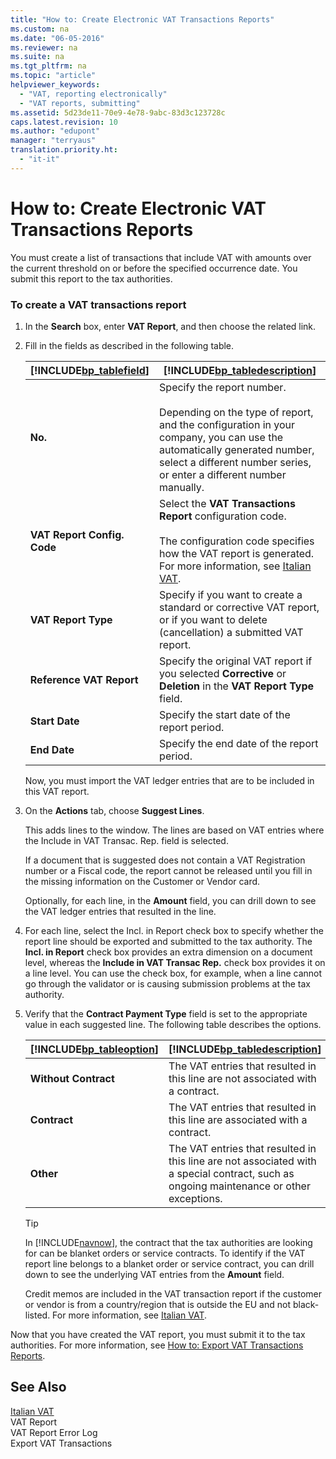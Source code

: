 ```yaml
---
title: "How to: Create Electronic VAT Transactions Reports"
ms.custom: na
ms.date: "06-05-2016"
ms.reviewer: na
ms.suite: na
ms.tgt_pltfrm: na
ms.topic: "article"
helpviewer_keywords: 
  - "VAT, reporting electronically"
  - "VAT reports, submitting"
ms.assetid: 5d23de11-70e9-4e78-9abc-83d3c123728c
caps.latest.revision: 10
ms.author: "edupont"
manager: "terryaus"
translation.priority.ht: 
  - "it-it"
---
```

# How to: Create Electronic VAT Transactions Reports
You must create a list of transactions that include VAT with amounts over the current threshold on or before the specified occurrence date. You submit this report to the tax authorities.  
  
### To create a VAT transactions report  
  
1.  In the **Search** box, enter **VAT Report**, and then choose the related link.  
  
2.  Fill in the fields as described in the following table.  
  
    |[!INCLUDE[bp_tablefield](../../ApplicationDesign/includes/bp_tablefield_md.md)]|[!INCLUDE[bp_tabledescription](../../ApplicationDesign/includes/bp_tabledescription_md.md)]|  
    |---------------------------------|---------------------------------------|  
    |**No.**|Specify the report number.<br /><br /> Depending on the type of report, and the configuration in your company, you can use the automatically generated number, select a different number series, or enter a different number manually.|  
    |**VAT Report Config. Code**|Select the **VAT Transactions Report** configuration code.<br /><br /> The configuration code specifies how the VAT report is generated. For more information, see [Italian VAT](../../LocalFunctionalityForMicrosoftDynamicsNav2016/Italy/italian-vat.md).|  
    |**VAT Report Type**|Specify if you want to create a standard or corrective VAT report, or if you want to delete \(cancellation\) a submitted VAT report.|  
    |**Reference VAT Report**|Specify the original VAT report if you selected **Corrective** or **Deletion** in the **VAT Report Type** field.|  
    |**Start Date**|Specify the start date of the report period.|  
    |**End Date**|Specify the end date of the report period.|  
  
     Now, you must import the VAT ledger entries that are to be included in this VAT report.  
  
3.  On the **Actions** tab, choose **Suggest Lines**.  
  
     This adds lines to the window. The lines are based on VAT entries where the Include in VAT Transac. Rep. field is selected.  
  
     If a document that is suggested does not contain a VAT Registration number or a Fiscal code, the report cannot be released until you fill in the missing information on the Customer or Vendor card.  
  
     Optionally, for each line, in the **Amount** field, you can drill down to see the VAT ledger entries that resulted in the line.  
  
4.  For each line, select the Incl. in Report check box to specify whether the report line should be exported and submitted to the tax authority. The **Incl. in Report** check box provides an extra dimension on a document level, whereas the **Include in VAT Transac Rep.** check box provides it on a line level. You can use the check box, for example, when a line cannot go through the validator or is causing submission problems at the tax authority.  
  
5.  Verify that the **Contract Payment Type** field is set to the appropriate value in each suggested line. The following table describes the options.  
  
    |[!INCLUDE[bp_tableoption](../../ApplicationDesign/includes/bp_tableoption_md.md)]|[!INCLUDE[bp_tabledescription](../../ApplicationDesign/includes/bp_tabledescription_md.md)]|  
    |----------------------------------|---------------------------------------|  
    |**Without Contract**|The VAT entries that resulted in this line are not associated with a contract.|  
    |**Contract**|The VAT entries that resulted in this line are associated with a contract.|  
    |**Other**|The VAT entries that resulted in this line are not associated with a special contract, such as ongoing maintenance or other exceptions.|  
  
    > [!TIP]  
    >  In [!INCLUDE[navnow](../../ApplicationDesign/includes/navnow_md.md)], the contract that the tax authorities are looking for can be blanket orders or service contracts. To identify if the VAT report line belongs to a blanket order or service contract, you can drill down to see the underlying VAT entries from the **Amount** field.  
  
     Credit memos are included in the VAT transaction report if the customer or vendor is from a country\/region that is outside the EU and not black\-listed. For more information, see [Italian VAT](../../LocalFunctionalityForMicrosoftDynamicsNav2016/Italy/italian-vat.md).  
  
 Now that you have created the VAT report, you must submit it to the tax authorities. For more information, see [How to: Export VAT Transactions Reports](../../LocalFunctionalityForMicrosoftDynamicsNav2016/Italy/how-to-export-vat-transactions-reports.md).  
  
## See Also  
 [Italian VAT](../../LocalFunctionalityForMicrosoftDynamicsNav2016/Italy/italian-vat.md)   
 VAT Report   
 VAT Report Error Log   
 Export VAT Transactions
